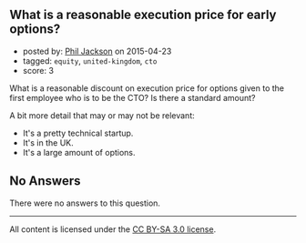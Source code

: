 ## What is a reasonable execution price for early options?

- posted by: [Phil Jackson](https://stackexchange.com/users/51518/phil-jackson) on 2015-04-23
- tagged: `equity`, `united-kingdom`, `cto`
- score: 3

<p>What is a reasonable discount on execution price for options given to the first employee who is to be the CTO? Is there a standard amount?</p>

<p>A bit more detail that may or may not be relevant:</p>

<ul>
<li>It's a pretty technical startup.</li>
<li>It's in the UK.</li>
<li>It's a large amount of options.</li>
</ul>


## No Answers

There were no answers to this question.


---

All content is licensed under the [CC BY-SA 3.0 license](https://creativecommons.org/licenses/by-sa/3.0/).
